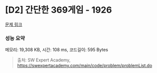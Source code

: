 # [D2] 간단한 369게임 - 1926 

[문제 링크](https://swexpertacademy.com/main/code/problem/problemDetail.do?contestProbId=AV5PTeo6AHUDFAUq) 

### 성능 요약

메모리: 19,308 KB, 시간: 108 ms, 코드길이: 595 Bytes



> 출처: SW Expert Academy, https://swexpertacademy.com/main/code/problem/problemList.do